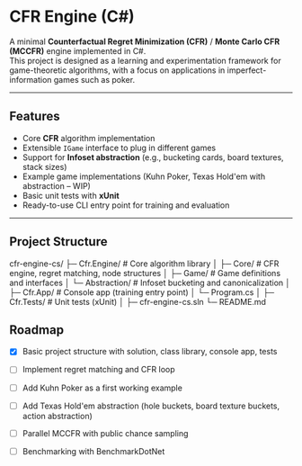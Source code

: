 # CFR Engine (C#)

A minimal **Counterfactual Regret Minimization (CFR)** / **Monte Carlo CFR (MCCFR)** engine implemented in C#.  
This project is designed as a learning and experimentation framework for game-theoretic algorithms, with a focus on applications in imperfect-information games such as poker.

---

## Features

- Core **CFR** algorithm implementation
- Extensible `IGame` interface to plug in different games  
- Support for **Infoset abstraction** (e.g., bucketing cards, board textures, stack sizes)  
- Example game implementations (Kuhn Poker, Texas Hold'em with abstraction – WIP)  
- Basic unit tests with **xUnit**  
- Ready-to-use CLI entry point for training and evaluation  

---

## Project Structure

cfr-engine-cs/
├─ Cfr.Engine/ # Core algorithm library
│ ├─ Core/ # CFR engine, regret matching, node structures
│ ├─ Game/ # Game definitions and interfaces
│ └─ Abstraction/ # Infoset bucketing and canonicalization
│
├─ Cfr.App/ # Console app (training entry point)
│ └─ Program.cs
│
├─ Cfr.Tests/ # Unit tests (xUnit)
│
├─ cfr-engine-cs.sln
└─ README.md


## Roadmap

- [x] Basic project structure with solution, class library, console app, tests  
- [ ] Implement regret matching and CFR loop  
- [ ] Add Kuhn Poker as a first working example  
- [ ] Add Texas Hold'em abstraction (hole buckets, board texture buckets, action abstraction)  
- [ ] Parallel MCCFR with public chance sampling  
- [ ] Benchmarking with BenchmarkDotNet  

